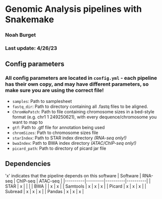 # Genomic Analysis pipelines with Snakemake
### Noah Burget
### Last update: 4/26/23

## Config parameters
### All config parameters are located in `config.yml` - each pipeline has their own copy, and may have different parameters, so make sure you are using the correct file! 
   * `samples`: Path to samplesheet
   * `fastq_dir`: Path to directory containing all .fastq files to be aligned.
   *  `ChromNoPatch`: Path to file containing chromosome sizes in a bed-style format (e.g. chr1 1 249250621), with every dequence/chromosome you want to map to
   * `gtf`: Path to .gtf file for annotation being used
   * `chromSizes`: Path to chromosome sizes file
   * `starIndex`: Path to STAR index directory *(RNA-seq only!)*
   * `bwaIndex`: Path to BWA index directory *(ATAC/ChIP-seq only!)*
   * `picard_path`: Path to directory of picard jar file

## Dependencies
'x' indicates that the pipeline depends on this software
| Software | RNA-seq | ChIP-seq | ATAC-seq |
|----------|---------|----------|----------|
|    STAR  |    x    |          |          |
|    BWA   |         |      x   |     x    |
| Samtools |    x    |  x       |      x   |
|  Picard  |  x      | x        |      x   |
|  Subread |   x     |  x       |   x      |
| Pandas   |   x     |  x       |   x      |


